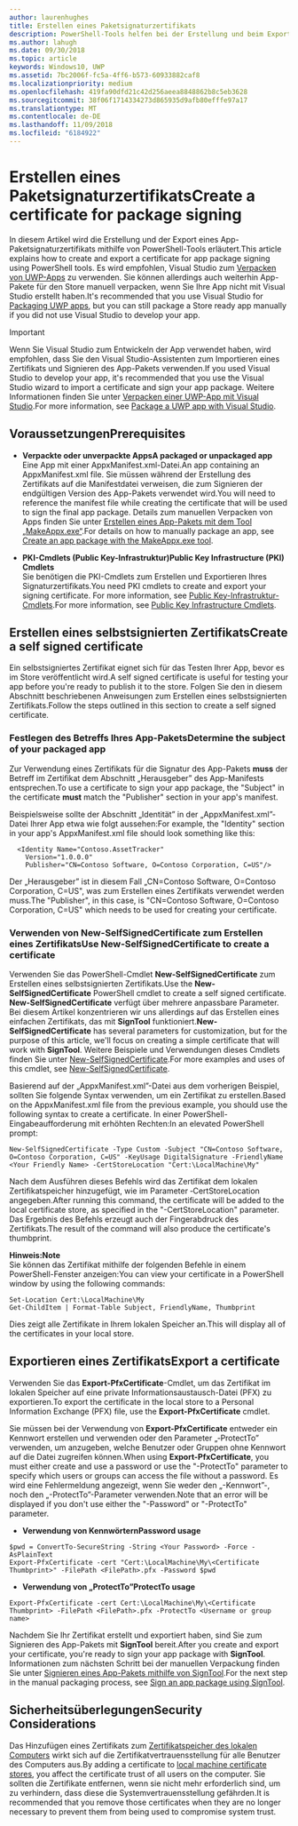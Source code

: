 ```yaml
---
author: laurenhughes
title: Erstellen eines Paketsignaturzertifikats
description: PowerShell-Tools helfen bei der Erstellung und beim Export eines App-Paketsignaturzertifikats.
ms.author: lahugh
ms.date: 09/30/2018
ms.topic: article
keywords: Windows10, UWP
ms.assetid: 7bc2006f-fc5a-4ff6-b573-60933882caf8
ms.localizationpriority: medium
ms.openlocfilehash: 419fa90dfd21c42d256aeea8848862b8c5eb3628
ms.sourcegitcommit: 38f06f1714334273d865935d9afb80efffe97a17
ms.translationtype: MT
ms.contentlocale: de-DE
ms.lasthandoff: 11/09/2018
ms.locfileid: "6184922"
---
```

# <a name="create-a-certificate-for-package-signing"></a><span data-ttu-id="c6463-104">Erstellen eines Paketsignaturzertifikats</span><span class="sxs-lookup"><span data-stu-id="c6463-104">Create a certificate for package signing</span></span>


<span data-ttu-id="c6463-105">In diesem Artikel wird die Erstellung und der Export eines App-Paketsignaturzertifikats mithilfe von PowerShell-Tools erläutert.</span><span class="sxs-lookup"><span data-stu-id="c6463-105">This article explains how to create and export a certificate for app package signing using PowerShell tools.</span></span> <span data-ttu-id="c6463-106">Es wird empfohlen, Visual Studio zum [Verpacken von UWP-Apps](https://msdn.microsoft.com/windows/uwp/packaging/packaging-uwp-apps) zu verwenden. Sie können allerdings auch weiterhin App-Pakete für den Store manuell verpacken, wenn Sie Ihre App nicht mit Visual Studio erstellt haben.</span><span class="sxs-lookup"><span data-stu-id="c6463-106">It's recommended that you use Visual Studio for [Packaging UWP apps](https://msdn.microsoft.com/windows/uwp/packaging/packaging-uwp-apps), but you can still package a Store ready app manually if you did not use Visual Studio to develop your app.</span></span>

> [!IMPORTANT] 
> <span data-ttu-id="c6463-107">Wenn Sie Visual Studio zum Entwickeln der App verwendet haben, wird empfohlen, dass Sie den Visual Studio-Assistenten zum Importieren eines Zertifikats und Signieren des App-Pakets verwenden.</span><span class="sxs-lookup"><span data-stu-id="c6463-107">If you used Visual Studio to develop your app, it's recommended that you use the Visual Studio wizard to import a certificate and sign your app package.</span></span> <span data-ttu-id="c6463-108">Weitere Informationen finden Sie unter [Verpacken einer UWP-App mit Visual Studio](https://msdn.microsoft.com/windows/uwp/packaging/packaging-uwp-apps).</span><span class="sxs-lookup"><span data-stu-id="c6463-108">For more information, see [Package a UWP app with Visual Studio](https://msdn.microsoft.com/windows/uwp/packaging/packaging-uwp-apps).</span></span>

## <a name="prerequisites"></a><span data-ttu-id="c6463-109">Voraussetzungen</span><span class="sxs-lookup"><span data-stu-id="c6463-109">Prerequisites</span></span>

- **<span data-ttu-id="c6463-110">Verpackte oder unverpackte Apps</span><span class="sxs-lookup"><span data-stu-id="c6463-110">A packaged or unpackaged app</span></span>**  
<span data-ttu-id="c6463-111">Eine App mit einer AppxManifest.xml-Datei.</span><span class="sxs-lookup"><span data-stu-id="c6463-111">An app containing an AppxManifest.xml file.</span></span> <span data-ttu-id="c6463-112">Sie müssen während der Erstellung des Zertifikats auf die Manifestdatei verweisen, die zum Signieren der endgültigen Version des App-Pakets verwendet wird.</span><span class="sxs-lookup"><span data-stu-id="c6463-112">You will need to reference the manifest file while creating the certificate that will be used to sign the final app package.</span></span> <span data-ttu-id="c6463-113">Details zum manuellen Verpacken von Apps finden Sie unter [Erstellen eines App-Pakets mit dem Tool „MakeAppx.exe“](https://msdn.microsoft.com/windows/uwp/packaging/create-app-package-with-makeappx-tool).</span><span class="sxs-lookup"><span data-stu-id="c6463-113">For details on how to manually package an app, see [Create an app package with the MakeAppx.exe tool](https://msdn.microsoft.com/windows/uwp/packaging/create-app-package-with-makeappx-tool).</span></span>

- **<span data-ttu-id="c6463-114">PKI-Cmdlets (Public Key-Infrastruktur)</span><span class="sxs-lookup"><span data-stu-id="c6463-114">Public Key Infrastructure (PKI) Cmdlets</span></span>**  
<span data-ttu-id="c6463-115">Sie benötigen die PKI-Cmdlets zum Erstellen und Exportieren Ihres Signaturzertifikats.</span><span class="sxs-lookup"><span data-stu-id="c6463-115">You need PKI cmdlets to create and export your signing certificate.</span></span> <span data-ttu-id="c6463-116">For more information, see [Public Key-Infrastruktur-Cmdlets](https://docs.microsoft.com/powershell/module/pkiclient/).</span><span class="sxs-lookup"><span data-stu-id="c6463-116">For more information, see [Public Key Infrastructure Cmdlets](https://docs.microsoft.com/powershell/module/pkiclient/).</span></span>

## <a name="create-a-self-signed-certificate"></a><span data-ttu-id="c6463-117">Erstellen eines selbstsignierten Zertifikats</span><span class="sxs-lookup"><span data-stu-id="c6463-117">Create a self signed certificate</span></span>

<span data-ttu-id="c6463-118">Ein selbstsigniertes Zertifikat eignet sich für das Testen Ihrer App, bevor es im Store veröffentlicht wird.</span><span class="sxs-lookup"><span data-stu-id="c6463-118">A self signed certificate is useful for testing your app before you're ready to publish it to the store.</span></span> <span data-ttu-id="c6463-119">Folgen Sie den in diesem Abschnitt beschriebenen Anweisungen zum Erstellen eines selbstsignierten Zertifikats.</span><span class="sxs-lookup"><span data-stu-id="c6463-119">Follow the steps outlined in this section to create a self signed certificate.</span></span>

### <a name="determine-the-subject-of-your-packaged-app"></a><span data-ttu-id="c6463-120">Festlegen des Betreffs Ihres App-Pakets</span><span class="sxs-lookup"><span data-stu-id="c6463-120">Determine the subject of your packaged app</span></span>  

<span data-ttu-id="c6463-121">Zur Verwendung eines Zertifikats für die Signatur des App-Pakets **muss** der Betreff im Zertifikat dem Abschnitt „Herausgeber” des App-Manifests entsprechen.</span><span class="sxs-lookup"><span data-stu-id="c6463-121">To use a certificate to sign your app package, the "Subject" in the certificate **must** match the "Publisher" section in your app's manifest.</span></span>

<span data-ttu-id="c6463-122">Beispielsweise sollte der Abschnitt „Identität” in der „AppxManifest.xml”-Datei Ihrer App etwa wie folgt aussehen:</span><span class="sxs-lookup"><span data-stu-id="c6463-122">For example, the "Identity" section in your app's AppxManifest.xml file should look something like this:</span></span>
```
  <Identity Name="Contoso.AssetTracker" 
    Version="1.0.0.0" 
    Publisher="CN=Contoso Software, O=Contoso Corporation, C=US"/>
```

<span data-ttu-id="c6463-123">Der „Herausgeber” ist in diesem Fall „CN=Contoso Software, O=Contoso Corporation, C=US", was zum Erstellen eines Zertifikats verwendet werden muss.</span><span class="sxs-lookup"><span data-stu-id="c6463-123">The "Publisher", in this case, is "CN=Contoso Software, O=Contoso Corporation, C=US" which needs to be used for creating your certificate.</span></span> 

### <a name="use-new-selfsignedcertificate-to-create-a-certificate"></a><span data-ttu-id="c6463-124">Verwenden von **New-SelfSignedCertificate** zum Erstellen eines Zertifikats</span><span class="sxs-lookup"><span data-stu-id="c6463-124">Use **New-SelfSignedCertificate** to create a certificate</span></span>
<span data-ttu-id="c6463-125">Verwenden Sie das PowerShell-Cmdlet **New-SelfSignedCertificate** zum Erstellen eines selbstsignierten Zertifikats.</span><span class="sxs-lookup"><span data-stu-id="c6463-125">Use the **New-SelfSignedCertificate** PowerShell cmdlet to create a self signed certificate.</span></span> <span data-ttu-id="c6463-126">**New-SelfSignedCertificate** verfügt über mehrere anpassbare Parameter. Bei diesem Artikel konzentrieren wir uns allerdings auf das Erstellen eines einfachen Zertifikats, das mit **SignTool** funktioniert.</span><span class="sxs-lookup"><span data-stu-id="c6463-126">**New-SelfSignedCertificate** has several parameters for customization, but for the purpose of this article, we'll focus on creating a simple certificate that will work with **SignTool**.</span></span> <span data-ttu-id="c6463-127">Weitere Beispiele und Verwendungen dieses Cmdlets finden Sie unter [New-SelfSignedCertificate](https://docs.microsoft.com/powershell/module/pkiclient/New-SelfSignedCertificate).</span><span class="sxs-lookup"><span data-stu-id="c6463-127">For more examples and uses of this cmdlet, see [New-SelfSignedCertificate](https://docs.microsoft.com/powershell/module/pkiclient/New-SelfSignedCertificate).</span></span>

<span data-ttu-id="c6463-128">Basierend auf der „AppxManifest.xml”-Datei aus dem vorherigen Beispiel, sollten Sie folgende Syntax verwenden, um ein Zertifikat zu erstellen.</span><span class="sxs-lookup"><span data-stu-id="c6463-128">Based on the AppxManifest.xml file from the previous example, you should use the following syntax to create a certificate.</span></span> <span data-ttu-id="c6463-129">In einer PowerShell-Eingabeaufforderung mit erhöhten Rechten:</span><span class="sxs-lookup"><span data-stu-id="c6463-129">In an elevated PowerShell prompt:</span></span>
```
New-SelfSignedCertificate -Type Custom -Subject "CN=Contoso Software, O=Contoso Corporation, C=US" -KeyUsage DigitalSignature -FriendlyName <Your Friendly Name> -CertStoreLocation "Cert:\LocalMachine\My"
```

<span data-ttu-id="c6463-130">Nach dem Ausführen dieses Befehls wird das Zertifikat dem lokalen Zertifikatspeicher hinzugefügt, wie im Parameter ‑CertStoreLocation angegeben.</span><span class="sxs-lookup"><span data-stu-id="c6463-130">After running this command, the certificate will be added to the local certificate store, as specified in the "-CertStoreLocation" parameter.</span></span> <span data-ttu-id="c6463-131">Das Ergebnis des Befehls erzeugt auch der Fingerabdruck des Zertifikats.</span><span class="sxs-lookup"><span data-stu-id="c6463-131">The result of the command will also produce the certificate's thumbprint.</span></span>  

**<span data-ttu-id="c6463-132">Hinweis:</span><span class="sxs-lookup"><span data-stu-id="c6463-132">Note</span></span>**  
<span data-ttu-id="c6463-133">Sie können das Zertifikat mithilfe der folgenden Befehle in einem PowerShell-Fenster anzeigen:</span><span class="sxs-lookup"><span data-stu-id="c6463-133">You can view your certificate in a PowerShell window by using the following commands:</span></span>
```
Set-Location Cert:\LocalMachine\My
Get-ChildItem | Format-Table Subject, FriendlyName, Thumbprint
```
<span data-ttu-id="c6463-134">Dies zeigt alle Zertifikate in Ihrem lokalen Speicher an.</span><span class="sxs-lookup"><span data-stu-id="c6463-134">This will display all of the certificates in your local store.</span></span>

## <a name="export-a-certificate"></a><span data-ttu-id="c6463-135">Exportieren eines Zertifikats</span><span class="sxs-lookup"><span data-stu-id="c6463-135">Export a certificate</span></span> 

<span data-ttu-id="c6463-136">Verwenden Sie das **Export-PfxCertificate**-Cmdlet, um das Zertifikat im lokalen Speicher auf eine private Informationsaustausch-Datei (PFX) zu exportieren.</span><span class="sxs-lookup"><span data-stu-id="c6463-136">To export the certificate in the local store to a Personal Information Exchange (PFX) file, use the **Export-PfxCertificate** cmdlet.</span></span>

<span data-ttu-id="c6463-137">Sie müssen bei der Verwendung von **Export-PfxCertificate** entweder ein Kennwort erstellen und verwenden oder den Parameter „‑ProtectTo” verwenden, um anzugeben, welche Benutzer oder Gruppen ohne Kennwort auf die Datei zugreifen können.</span><span class="sxs-lookup"><span data-stu-id="c6463-137">When using **Export-PfxCertificate**, you must either create and use a password or use the "-ProtectTo" parameter to specify which users or groups can access the file without a password.</span></span> <span data-ttu-id="c6463-138">Es wird eine Fehlermeldung angezeigt, wenn Sie weder den „-Kennwort”-, noch den „-ProtectTo”-Parameter verwenden.</span><span class="sxs-lookup"><span data-stu-id="c6463-138">Note that an error will be displayed if you don't use either the "-Password" or "-ProtectTo" parameter.</span></span>

- **<span data-ttu-id="c6463-139">Verwendung von Kennwörtern</span><span class="sxs-lookup"><span data-stu-id="c6463-139">Password usage</span></span>**
```
$pwd = ConvertTo-SecureString -String <Your Password> -Force -AsPlainText 
Export-PfxCertificate -cert "Cert:\LocalMachine\My\<Certificate Thumbprint>" -FilePath <FilePath>.pfx -Password $pwd
```

- **<span data-ttu-id="c6463-140">Verwendung von „ProtectTo”</span><span class="sxs-lookup"><span data-stu-id="c6463-140">ProtectTo usage</span></span>**
```
Export-PfxCertificate -cert Cert:\LocalMachine\My\<Certificate Thumbprint> -FilePath <FilePath>.pfx -ProtectTo <Username or group name>
```

<span data-ttu-id="c6463-141">Nachdem Sie Ihr Zertifikat erstellt und exportiert haben, sind Sie zum Signieren des App-Pakets mit **SignTool** bereit.</span><span class="sxs-lookup"><span data-stu-id="c6463-141">After you create and export your certificate, you're ready to sign your app package with **SignTool**.</span></span> <span data-ttu-id="c6463-142">Informationen zum nächsten Schritt bei der manuellen Verpackung finden Sie unter [Signieren eines App-Pakets mithilfe von SignTool](https://msdn.microsoft.com/windows/uwp/packaging/sign-app-package-using-signtool).</span><span class="sxs-lookup"><span data-stu-id="c6463-142">For the next step in the manual packaging process, see [Sign an app package using SignTool](https://msdn.microsoft.com/windows/uwp/packaging/sign-app-package-using-signtool).</span></span>

## <a name="security-considerations"></a><span data-ttu-id="c6463-143">Sicherheitsüberlegungen</span><span class="sxs-lookup"><span data-stu-id="c6463-143">Security Considerations</span></span> 
<span data-ttu-id="c6463-144">Das Hinzufügen eines Zertifikats zum [Zertifikatspeicher des lokalen Computers](https://msdn.microsoft.com/windows/hardware/drivers/install/local-machine-and-current-user-certificate-stores) wirkt sich auf die Zertifikatvertrauensstellung für alle Benutzer des Computers aus.</span><span class="sxs-lookup"><span data-stu-id="c6463-144">By adding a certificate to [local machine certificate stores](https://msdn.microsoft.com/windows/hardware/drivers/install/local-machine-and-current-user-certificate-stores), you affect the certificate trust of all users on the computer.</span></span> <span data-ttu-id="c6463-145">Sie sollten die Zertifikate entfernen, wenn sie nicht mehr erforderlich sind, um zu verhindern, dass diese die Systemvertrauensstellung gefährden.</span><span class="sxs-lookup"><span data-stu-id="c6463-145">It is recommended that you remove those certificates when they are no longer necessary to prevent them from being used to compromise system trust.</span></span>

